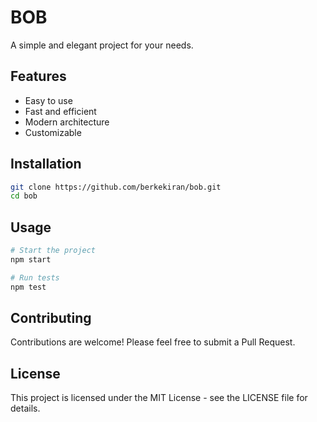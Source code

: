 # BOB

A simple and elegant project for your needs.

## Features

- Easy to use
- Fast and efficient
- Modern architecture
- Customizable

## Installation

```bash
git clone https://github.com/berkekiran/bob.git
cd bob
```

## Usage

```bash
# Start the project
npm start

# Run tests
npm test
```

## Contributing

Contributions are welcome! Please feel free to submit a Pull Request.

## License

This project is licensed under the MIT License - see the LICENSE file for details. 